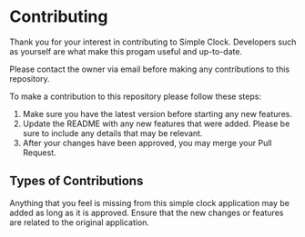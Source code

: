 # Contributing

Thank you for your interest in contributing to Simple Clock. Developers such as yourself are what make this progam useful and up-to-date.

Please contact the owner via email before making any contributions to this repository.

To make a contribution to this repository please follow these steps:
1. Make sure you have the latest version before starting any new features.
2. Update the README with any new features that were added. Please be sure to include any details that may be relevant.
3. After your changes have been approved, you may merge your Pull Request.

## Types of Contributions
Anything that you feel is missing from this simple clock application may be added as long as it is approved. Ensure that the new changes or features are related to the original application.
